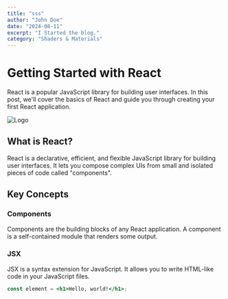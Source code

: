 ```yaml
---
title: "sss"
author: "John Doe"
date: "2024-08-11"
excerpt: "I Started the blog."
category: "Shaders & Materials"
---
```


# Getting Started with React

React is a popular JavaScript library for building user interfaces. In this post, we'll cover the basics of React and guide you through creating your first React application.

![Logo](../../images/posts/letter-a.png)

## What is React?

React is a declarative, efficient, and flexible JavaScript library for building user interfaces. It lets you compose complex UIs from small and isolated pieces of code called "components".

## Key Concepts

### Components

Components are the building blocks of any React application. A component is a self-contained module that renders some output.

### JSX

JSX is a syntax extension for JavaScript. It allows you to write HTML-like code in your JavaScript files.

```jsx
const element = <h1>Hello, world!</h1>;
```
